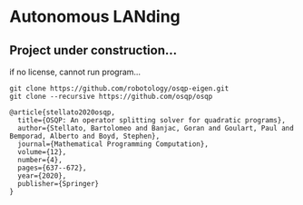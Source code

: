 # Autonomous LANding
## Project under construction...
if no license, cannot run program...
```
git clone https://github.com/robotology/osqp-eigen.git
git clone --recursive https://github.com/osqp/osqp
```
```
@article{stellato2020osqp,
  title={OSQP: An operator splitting solver for quadratic programs},
  author={Stellato, Bartolomeo and Banjac, Goran and Goulart, Paul and Bemporad, Alberto and Boyd, Stephen},
  journal={Mathematical Programming Computation},
  volume={12},
  number={4},
  pages={637--672},
  year={2020},
  publisher={Springer}
}

```